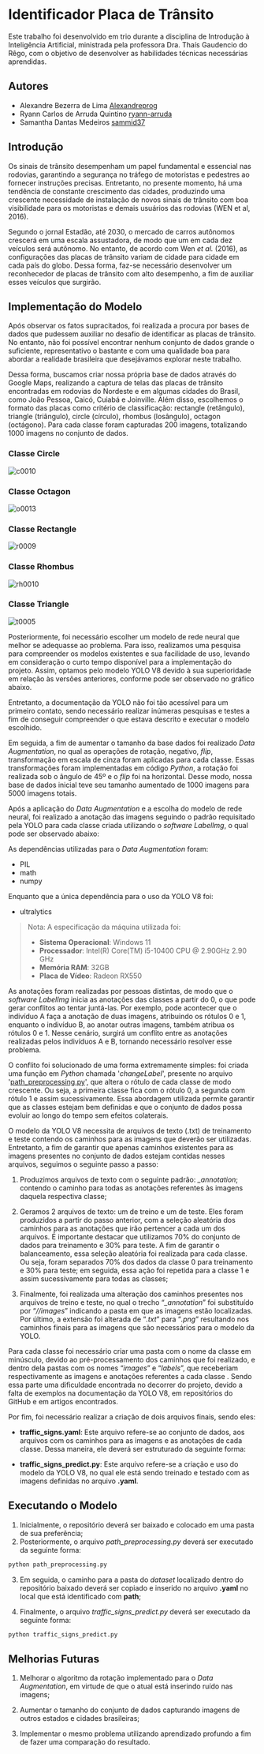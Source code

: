 # Identificador Placa de Trânsito

Este trabalho foi desenvolvido em trio durante a disciplina de Introdução à Inteligência Artificial, ministrada pela professora Dra. Thaís Gaudencio do Rêgo, com o objetivo de desenvolver as habilidades técnicas necessárias aprendidas.

## Autores

* Alexandre Bezerra de Lima [Alexandreprog](https://github.com/Alexandreprog)
* Ryann Carlos de Arruda Quintino [ryann-arruda](https://github.com/ryann-arruda)
* Samantha Dantas Medeiros [sammid37](https://github.com/sammid37)

## Introdução

Os sinais de trânsito desempenham um papel fundamental e essencial nas rodovias, garantindo a segurança no tráfego de motoristas e pedestres ao fornecer instruções precisas. Entretanto, no presente momento, há uma tendência de constante crescimento das cidades, produzindo uma crescente necessidade de instalação de novos sinais de trânsito com boa visibilidade para os motoristas e demais usuários das rodovias (WEN et al, 2016). 

Segundo o jornal Estadão, até 2030, o mercado de carros autônomos crescerá em uma escala assustadora, de modo que um em cada dez veículos será autônomo. No entanto, de acordo com Wen *et al.* (2016), as configurações das placas de trânsito variam de cidade para cidade em cada país do globo. Dessa forma, faz-se necessário desenvolver um reconhecedor de placas de trânsito com alto desempenho, a fim de auxiliar esses veículos que surgirão.

## Implementação do Modelo

Após observar os fatos supracitados, foi realizada a procura por bases de dados que pudessem auxiliar no desafio de identificar as placas de trânsito. No entanto, não foi possível encontrar nenhum conjunto de dados grande o suficiente, representativo o bastante e com uma qualidade boa para abordar a realidade brasileira que desejávamos explorar neste trabalho.

Dessa forma, buscamos criar nossa própria base de dados através do Google Maps, realizando a captura de telas das placas de trânsito encontradas em rodovias do Nordeste e em algumas cidades do Brasil, como João Pessoa, Caicó, Cuiabá e Joinville. Além disso, escolhemos o formato das placas como critério de classificação: rectangle (retângulo), triangle (triângulo), circle (círculo), rhombus (losângulo), octagon (octágono). Para cada classe foram capturadas 200 imagens, totalizando 1000 imagens no conjunto de dados.

### Classe **Circle**
![c0010](https://github.com/Alexandreprog/Identificador-placa-transito/assets/53544629/36d94523-8b0e-415b-bfbc-c68452298943)

### Classe **Octagon**
![o0013](https://github.com/Alexandreprog/Identificador-placa-transito/assets/53544629/a3c5d16b-8f47-4bc9-b5c2-90ec9c3ea734)

### Classe **Rectangle**
![r0009](https://github.com/Alexandreprog/Identificador-placa-transito/assets/53544629/06a2de2b-78ba-4b53-8fc2-40beecb13e90)

### Classe **Rhombus**
![rh0010](https://github.com/Alexandreprog/Identificador-placa-transito/assets/53544629/da9a2cf0-65d9-4afe-8a89-228a555bf555)

### Classe **Triangle**
![t0005](https://github.com/Alexandreprog/Identificador-placa-transito/assets/53544629/f3a1fba0-4c60-4561-a495-e2b30e572e5e)

Posteriormente, foi necessário escolher um modelo de rede neural que melhor se adequasse ao problema. Para isso, realizamos uma pesquisa para compreender os modelos existentes e sua facilidade de uso, levando em consideração o curto tempo disponível para a implementação do projeto. Assim, optamos pelo modelo YOLO V8 devido à sua superioridade em relação às versões anteriores, conforme pode ser observado no gráfico abaixo.

Entretanto, a documentação da YOLO não foi tão acessível para um primeiro contato, sendo necessário realizar inúmeras pesquisas e testes a fim de conseguir compreender o que estava descrito e executar o modelo escolhido.

Em seguida, a fim de aumentar o tamanho da base dados foi realizado *Data Augmentation*, no qual as operações de rotação, negativo, *flip*, transformação em escala de cinza foram aplicadas para cada classe. Essas transformações foram implementadas em código *Python*, a rotação foi realizada sob o ângulo de 45º e o *flip* foi na horizontal. Desse modo, nossa base de dados inicial teve seu tamanho aumentado de 1000 imagens para 5000 imagens totais.

Após a aplicação do *Data Augmentation* e a escolha do modelo de rede neural, foi realizado a anotação das imagens seguindo o padrão requisitado pela YOLO para cada classe criada utilizando o *software LabelImg*, o qual pode ser observado abaixo:

As dependências utilizadas para o *Data Augmentation* foram:

* PIL
* math
* numpy

Enquanto que a única dependência para o uso da YOLO V8 foi:

* ultralytics

>  Nota: A especificação da máquina utilizada foi:
>  * **Sistema Operacional**: Windows 11
>  * **Processador**: Intel(R) Core(TM) i5-10400 CPU @ 2.90GHz   2.90 GHz
>  * **Memória RAM**: 32GB
>  * **Placa de Vídeo**: Radeon RX550

As anotações foram realizadas por pessoas distintas, de modo que o *software LabelImg* inicia as anotações das classes a partir do 0, o que pode gerar conflitos ao tentar juntá-las. Por exemplo, pode acontecer que o indivíduo A faça a anotação de duas imagens, atribuindo os rótulos 0 e 1, enquanto o indivíduo B, ao anotar outras imagens, também atribua os rótulos 0 e 1. Nesse cenário, surgirá um conflito entre as anotações realizadas pelos indivíduos A e B, tornando necessário resolver esse problema.

O conflito foi solucionado de uma forma extremamente simples: foi criada uma função em *Python* chamada '*changeLabel*', presente no arquivo '[path_preprocessing.py](https://github.com/Alexandreprog/Identificador-placa-transito/blob/main/path_preprocessing.py)', que altera o rótulo de cada classe de modo crescente. Ou seja, a primeira classe fica com o rótulo 0, a segunda com rótulo 1 e assim sucessivamente. Essa abordagem utilizada permite garantir que as classes estejam bem definidas e que o conjunto de dados possa evoluir ao longo do tempo sem efeitos colaterais.

O modelo da YOLO V8 necessita de arquivos de texto (.txt) de treinamento e teste contendo os caminhos para as imagens que deverão ser utilizadas. Entretanto, a fim de garantir que apenas caminhos existentes para as imagens presentes no conjunto de dados estejam contidas nesses arquivos, seguimos o seguinte passo a passo:

1. Produzimos arquivos de texto com o seguinte padrão: *<nome da classe>_annotation*; contendo o caminho para todas as anotações referentes às imagens daquela respectiva classe;

2. Geramos 2 arquivos de texto: um de treino e um de teste. Eles foram produzidos a partir do passo anterior, com a seleção aleatória dos caminhos para as anotações que irão pertencer a cada um dos arquivos. É importante destacar que utilizamos 70% do conjunto de dados para treinamento e 30% para teste. A fim de garantir o balanceamento, essa seleção aleatória foi realizada para cada classe. Ou seja, foram separados 70% dos dados da classe 0 para treinamento e 30% para teste; em seguida, essa ação foi repetida para a classe 1 e assim sucessivamente para todas as classes;

3. Finalmente, foi realizada uma alteração dos caminhos presentes nos arquivos de treino e teste, no qual o trecho “*<nome da classe>_annotation*” foi substituído por “*<nome da classe>//images*” indicando a pasta em que as imagens estão localizadas. Por último, a extensão foi alterada de “*.txt*” para “*.png*” resultando nos caminhos finais para as imagens que são necessários para o modelo da YOLO.

Para cada classe foi necessário criar uma pasta com o nome da classe em minúsculo, devido ao pré-processamento dos caminhos que foi realizado, e dentro dela pastas com os nomes “*images*” e “*labels*”, que receberiam respectivamente as imagens e anotações referentes a cada classe . Sendo essa parte uma dificuldade encontrada no decorrer do projeto, devido a falta de exemplos na documentação da YOLO V8, em repositórios do GitHub e em artigos encontrados.

Por fim, foi necessário realizar a criação de dois arquivos finais, sendo eles:

* **traffic_signs.yaml**: Este arquivo refere-se ao conjunto de dados, aos arquivos com os caminhos para as imagens e as anotações de cada classe. Dessa maneira, ele deverá ser estruturado da seguinte forma: 

* **traffic_signs_predict.py**: Este arquivo refere-se a criação e uso do modelo da YOLO V8, no qual ele está sendo treinado e testado com as imagens definidas no arquivo **.yaml**.

## Executando o Modelo

1. Inicialmente, o repositório deverá ser baixado e colocado em uma pasta de sua preferência;
2. Posteriormente, o arquivo *path_preprocessing.py* deverá ser executado da seguinte forma:

``` bash
python path_preprocessing.py
```

3. Em seguida, o caminho para a pasta do *dataset* localizado dentro do repositório baixado deverá ser copiado e inserido no arquivo **.yaml** no local que está identificado com **path**;

4. Finalmente, o arquivo *traffic_signs_predict.py* deverá ser executado da seguinte forma:

```bash
python traffic_signs_predict.py
```

## Melhorias Futuras

1. Melhorar o algoritmo da rotação implementado para o *Data Augmentation*, em virtude de que o atual está inserindo ruído nas imagens;

2. Aumentar o tamanho do conjunto de dados capturando imagens de outros estados e cidades brasileiras;

3. Implementar o mesmo problema utilizando aprendizado profundo a fim de fazer uma comparação do resultado.
